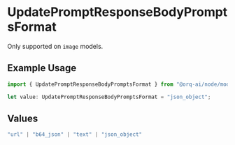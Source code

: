 # UpdatePromptResponseBodyPromptsFormat

Only supported on `image` models.

## Example Usage

```typescript
import { UpdatePromptResponseBodyPromptsFormat } from "@orq-ai/node/models/operations";

let value: UpdatePromptResponseBodyPromptsFormat = "json_object";
```

## Values

```typescript
"url" | "b64_json" | "text" | "json_object"
```